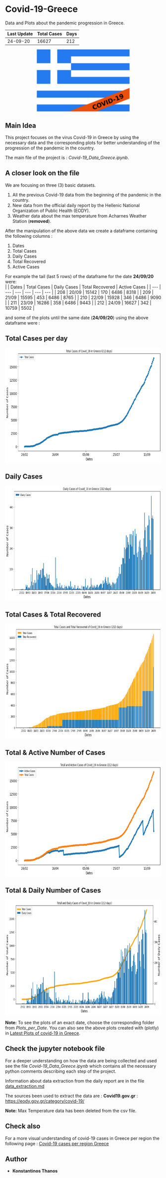 # Covid-19-Greece
Data and Plots about the pandemic progression in Greece. 

| Last Update | Total Cases | Days |
|     ---     |     ---     |  --- |
|  24-09-20   |    16627    |  212 |

<p align="center">
  <img width="300" height="200" src="imgs/flag.png">
</p>

## Main Idea
This project focuses on the virus Covid-19 in Greece by using the necessary data and the corresponding plots for better understanding of the progression of the pandemic in the country.

The main file of the project is : *Covid-19_Data_Greece.ipynb*.  

## A closer look on the file

We are focusing on three (3) basic datasets.

1. All the previous Covid-19 data from the beginning of the pandemic in the country.
2. New data from the official daily report by the Hellenic National Organization of Public Health (EODY).
3. Weather data about the max temperature from Acharnes Weather Station (**removed**).

After the manipulation of the above data we create a dataframe containing the following columns :

1. Dates
2. Total Cases
3. Daily Cases
4. Total Recovered
5. Active Cases

For example the tail (last 5 rows) of the dataframe for the date **24/09/20** were:  
|       |     Dates   |	Total Cases |	Daily Cases | Total Recovered | Active Cases | 
|  ---  |      ---    |     ---     |     ---    |       ---        |      ---     |
|  208  |    20/09    |   15142     |    170     |       6486       |      8318    |
|  209  |    21/09    |   15595     |    453     |       6486       |      8765    |
|  210  |    22/09    |   15928     |    346     |       6486       |      9090    |
|  211  |    23/09    |   16286     |    358     |       6486       |      9443    |
|  212  |    24/09    |   16627     |    342     |      10759       |      5502    |

and some of the plots until the same date (**24/09/20**) using the above dataframe were :
## Total Cases per day
<p align="center">
  <img width="750" height="370" src="Plots_per_Date/Plots_for_24-09-2020/TotalCases_24-09-2020.png">
</p>

## Daily Cases
<p align="center">
  <img width="750" height="370" src="Plots_per_Date/Plots_for_24-09-2020/DailyCasesBars_24-09-2020.png">
</p>

## Total Cases & Total Recovered
<p align="center">
  <img width="750" height="370" src="Plots_per_Date/Plots_for_24-09-2020/TotalCases_Recovered_24-09-2020.png">
</p>

## Total & Active Number of Cases
<p align="center">
  <img width="750" height="370" src="Plots_per_Date/Plots_for_24-09-2020/Total_ActiveCases_24-09-2020.png">
</p>

## Total & Daily Number of Cases
<p align="center">
  <img width="750" height="370" src="Plots_per_Date/Plots_for_24-09-2020/TotalDaily_24-09-2020.png">
</p>

**Note:** To see the plots of an exact date, choose the corresponding folder from *Plots_per_Date*.
You can also see the above plots created with (plotly) in [Latest Plots of covid-19 in Greece](https://kostasthanos.github.io/svg_map_cases/Data_Plots/Categories/greek_plots.html).

## Check the jupyter notebook file
For a deeper understanding on how the data are being collected and used see the file *Covid-19_Data_Greece.ipynb* which contains all the necessary python comments describing each step of the project. 

Information about data extraction from the daily report are in the file [data_extraction.md](https://github.com/kostasthanos/Covid-19-Greece/blob/master/data_extraction.md)

The sources been used to extract the data are : 
**Covid19.gov.gr** : https://eody.gov.gr/category/covid-19/

**Note:** Max Temperature data has been deleted from the csv file.

## Check also 
For a more visual understanding of covid-19 cases in Greece per region the following page : 
[Covid-19 cases per region Greece](https://kostasthanos.github.io/svg_map_cases/regions_index.html)

## Author
* **Konstantinos Thanos**
